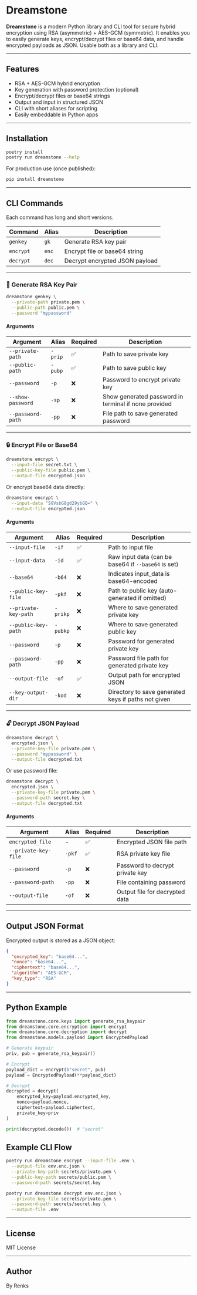# Dreamstone

**Dreamstone** is a modern Python library and CLI tool for secure hybrid encryption using RSA (asymmetric) + AES-GCM (symmetric). It enables you to easily generate keys, encrypt/decrypt files or base64 data, and handle encrypted payloads as JSON. Usable both as a library and CLI.

---

## Features

* RSA + AES-GCM hybrid encryption
* Key generation with password protection (optional)
* Encrypt/decrypt files or base64 strings
* Output and input in structured JSON
* CLI with short aliases for scripting
* Easily embeddable in Python apps

---

## Installation

```bash
poetry install
poetry run dreamstone --help
```

For production use (once published):

```bash
pip install dreamstone
```

---

## CLI Commands

Each command has long and short versions.

| Command   | Alias | Description                    |
| --------- | ----- | ------------------------------ |
| `genkey`  | `gk`  | Generate RSA key pair          |
| `encrypt` | `enc` | Encrypt file or base64 string  |
| `decrypt` | `dec` | Decrypt encrypted JSON payload |

---

### 🔐 Generate RSA Key Pair

```bash
dreamstone genkey \
  --private-path private.pem \
  --public-path public.pem \
  --password "mypassword"
```

#### Arguments

| Argument          | Alias   | Required | Description                                          |
| ----------------- | ------- | -------- | ---------------------------------------------------- |
| `--private-path`  | `-prip` | ✅        | Path to save private key                             |
| `--public-path`   | `-pubp` | ✅        | Path to save public key                              |
| `--password`      | `-p`    | ❌        | Password to encrypt private key                      |
| `--show-password` | `-sp`   | ❌        | Show generated password in terminal if none provided |
| `--password-path` | `-pp`   | ❌        | File path to save generated password                 |

---

### 🔒 Encrypt File or Base64

```bash
dreamstone encrypt \
  --input-file secret.txt \
  --public-key-file public.pem \
  --output-file encrypted.json
```

Or encrypt base64 data directly:

```bash
dreamstone encrypt \
  --input-data "SGVsbG8gd29ybGQ=" \
  --output-file encrypted.json
```

#### Arguments

| Argument             | Alias    | Required | Description                                         |
| -------------------- | -------- | -------- | --------------------------------------------------- |
| `--input-file`       | `-if`    | ✅        | Path to input file                                  |
| `--input-data`       | `-id`    | ✅        | Raw input data (can be base64 if `--base64` is set) |
| `--base64`           | `-b64`   | ❌        | Indicates input_data is base64-encoded              |
| `--public-key-file`  | `-pkf`   | ❌        | Path to public key (auto-generated if omitted)      |
| `--private-key-path` | `-prikp` | ❌        | Where to save generated private key                 |
| `--public-key-path`  | `-pubkp` | ❌        | Where to save generated public key                  |
| `--password`         | `-p`     | ❌        | Password for generated private key                  |
| `--password-path`    | `-pp`    | ❌        | Password file path for generated private key        |
| `--output-file`      | `-of`    | ✅        | Output path for encrypted JSON                      |
| `--key-output-dir`   | `-kod`   | ❌        | Directory to save generated keys if paths not given |

---

### 🔓 Decrypt JSON Payload

```bash
dreamstone decrypt \
  encrypted.json \
  --private-key-file private.pem \
  --password "mypassword" \
  --output-file decrypted.txt
```

Or use password file:

```bash
dreamstone decrypt \
  encrypted.json \
  --private-key-file private.pem \
  --password-path secret.key \
  --output-file decrypted.txt
```

#### Arguments

| Argument             | Alias  | Required | Description                     |
| -------------------- | ------ | -------- | ------------------------------- |
| `encrypted_file`     | -      | ✅        | Encrypted JSON file path        |
| `--private-key-file` | `-pkf` | ✅        | RSA private key file            |
| `--password`         | `-p`   | ❌        | Password to decrypt private key |
| `--password-path`    | `-pp`  | ❌        | File containing password        |
| `--output-file`      | `-of`  | ❌        | Output file for decrypted data  |

---

## Output JSON Format

Encrypted output is stored as a JSON object:

```json
{
  "encrypted_key": "base64...",
  "nonce": "base64...",
  "ciphertext": "base64...",
  "algorithm": "AES-GCM",
  "key_type": "RSA"
}
```

---

## Python Example

```python
from dreamstone.core.keys import generate_rsa_keypair
from dreamstone.core.encryption import encrypt
from dreamstone.core.decryption import decrypt
from dreamstone.models.payload import EncryptedPayload

# Generate keypair
priv, pub = generate_rsa_keypair()

# Encrypt
payload_dict = encrypt(b"secret", pub)
payload = EncryptedPayload(**payload_dict)

# Decrypt
decrypted = decrypt(
    encrypted_key=payload.encrypted_key,
    nonce=payload.nonce,
    ciphertext=payload.ciphertext,
    private_key=priv
)

print(decrypted.decode())  # "secret"
```

## Example CLI Flow

```bash
poetry run dreamstone encrypt --input-file .env \
  --output-file env.enc.json \
  --private-key-path secrets/private.pem \
  --public-key-path secrets/public.pem \
  --password-path secrets/secret.key

poetry run dreamstone decrypt env.enc.json \
  --private-key-file secrets/private.pem \
  --password-path secrets/secret.key \
  --output-file .env
```


---

## License

MIT License

---

## Author

By Renks
